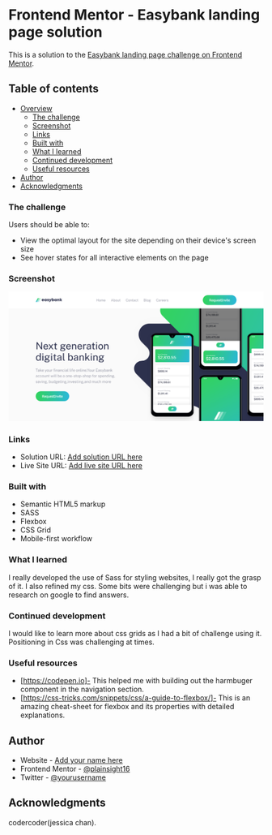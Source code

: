 # Frontend Mentor - Easybank landing page solution

This is a solution to the [Easybank landing page challenge on Frontend Mentor](https://www.frontendmentor.io/challenges/easybank-landing-page-WaUhkoDN).

## Table of contents

- [Overview](#overview)
  - [The challenge](#the-challenge)
  - [Screenshot](#screenshot)
  - [Links](#links)
  - [Built with](#built-with)
  - [What I learned](#what-i-learned)
  - [Continued development](#continued-development)
  - [Useful resources](#useful-resources)
- [Author](#author)
- [Acknowledgments](#acknowledgments)

### The challenge

Users should be able to:

- View the optimal layout for the site depending on their device's screen size
- See hover states for all interactive elements on the page

### Screenshot

![](screenshot.png)

### Links

- Solution URL: [Add solution URL here](https://your-solution-url.com)
- Live Site URL: [Add live site URL here](https://your-live-site-url.com)

### Built with

- Semantic HTML5 markup
- SASS
- Flexbox
- CSS Grid
- Mobile-first workflow

### What I learned

I really developed the use of Sass for styling websites, I really got the grasp of it. I also refined my css. Some bits were challenging but i was able to research on google to find answers.

### Continued development

I would like to learn more about css grids as I had a bit of challenge using it.
Positioning in Css was challenging at times.

### Useful resources

- [https://codepen.io]- This helped me with building out the harmbuger component in the navigation section.
- [https://css-tricks.com/snippets/css/a-guide-to-flexbox/]- This is an amazing cheat-sheet for flexbox and its properties with detailed explanations.

## Author

- Website - [Add your name here](https://www.your-site.com)
- Frontend Mentor - [@plainsight16](https://www.frontendmentor.io/profile/yourusername)
- Twitter - [@yourusername](https://www.twitter.com/yourusername)

## Acknowledgments

codercoder(jessica chan).
